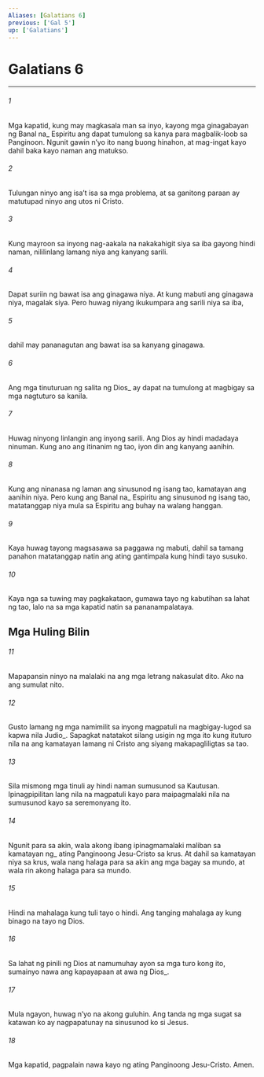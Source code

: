 ```yaml
---
Aliases: [Galatians 6]
previous: ['Gal 5']
up: ['Galatians']
---
```

# Galatians 6

***






















###### 1 










Mga kapatid, kung may magkasala man sa inyo, kayong mga ginagabayan ng Banal na_ Espiritu ang dapat tumulong sa kanya para magbalik-loob sa Panginoon. Ngunit gawin nʼyo ito nang buong hinahon, at mag-ingat kayo dahil baka kayo naman ang matukso. 





















###### 2 










Tulungan ninyo ang isaʼt isa sa mga problema, at sa ganitong paraan ay matutupad ninyo ang utos ni Cristo. 





















###### 3 










Kung mayroon sa inyong nag-aakala na nakakahigit siya sa iba gayong hindi naman, nililinlang lamang niya ang kanyang sarili. 





















###### 4 










Dapat suriin ng bawat isa ang ginagawa niya. At kung mabuti ang ginagawa niya, magalak siya. Pero huwag niyang ikukumpara ang sarili niya sa iba, 





















###### 5 










dahil may pananagutan ang bawat isa sa kanyang ginagawa. 





















###### 6 










Ang mga tinuturuan ng salita ng Dios_ ay dapat na tumulong at magbigay sa mga nagtuturo sa kanila. 





















###### 7 










Huwag ninyong linlangin ang inyong sarili. Ang Dios ay hindi madadaya ninuman. Kung ano ang itinanim ng tao, iyon din ang kanyang aanihin. 





















###### 8 










Kung ang ninanasa ng laman ang sinusunod ng isang tao, kamatayan ang aanihin niya. Pero kung ang Banal na_ Espiritu ang sinusunod ng isang tao, matatanggap niya mula sa Espiritu ang buhay na walang hanggan. 





















###### 9 










Kaya huwag tayong magsasawa sa paggawa ng mabuti, dahil sa tamang panahon matatanggap natin ang ating gantimpala kung hindi tayo susuko. 





















###### 10 










Kaya nga sa tuwing may pagkakataon, gumawa tayo ng kabutihan sa lahat ng tao, lalo na sa mga kapatid natin sa pananampalataya.

## Mga Huling Bilin 





















###### 11 










Mapapansin ninyo na malalaki na ang mga letrang nakasulat dito. Ako na ang sumulat nito. 





















###### 12 










Gusto lamang ng mga namimilit sa inyong magpatuli na magbigay-lugod sa kapwa nila Judio_. Sapagkat natatakot silang usigin ng mga ito kung ituturo nila na ang kamatayan lamang ni Cristo ang siyang makapagliligtas sa tao. 





















###### 13 










Sila mismong mga tinuli ay hindi naman sumusunod sa Kautusan. Ipinagpipilitan lang nila na magpatuli kayo para maipagmalaki nila na sumusunod kayo sa seremonyang ito. 





















###### 14 










Ngunit para sa akin, wala akong ibang ipinagmamalaki maliban sa kamatayan ng_ ating Panginoong Jesu-Cristo sa krus. At dahil sa kamatayan niya sa krus, wala nang halaga para sa akin ang mga bagay sa mundo, at wala rin akong halaga para sa mundo. 





















###### 15 










Hindi na mahalaga kung tuli tayo o hindi. Ang tanging mahalaga ay kung binago na tayo ng Dios. 





















###### 16 










Sa lahat ng pinili ng Dios at namumuhay ayon sa mga turo kong ito, sumainyo nawa ang kapayapaan at awa ng Dios_. 





















###### 17 










Mula ngayon, huwag nʼyo na akong guluhin. Ang tanda ng mga sugat sa katawan ko ay nagpapatunay na sinusunod ko si Jesus. 





















###### 18 










Mga kapatid, pagpalain nawa kayo ng ating Panginoong Jesu-Cristo. Amen.
